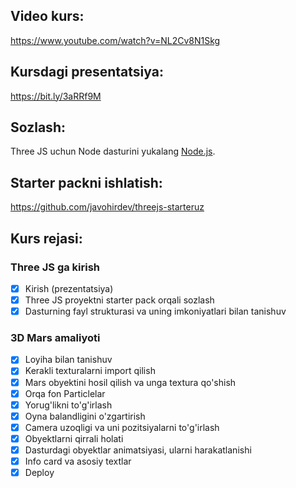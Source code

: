 ## Video kurs:
https://www.youtube.com/watch?v=NL2Cv8N1Skg

## Kursdagi presentatsiya:
https://bit.ly/3aRRf9M

## Sozlash:
Three JS uchun Node dasturini yukalang [Node.js](https://nodejs.org/en/download/).

## Starter packni ishlatish:
https://github.com/javohirdev/threejs-starteruz

## Kurs rejasi:

### Three JS ga kirish

- [x] Kirish (prezentatsiya)
- [x] Three JS proyektni starter pack orqali sozlash
- [x] Dasturning fayl strukturasi va uning imkoniyatlari bilan tanishuv

### 3D Mars amaliyoti

- [x] Loyiha bilan tanishuv
- [x] Kerakli texturalarni import qilish
- [x] Mars obyektini hosil qilish va unga textura qo'shish
- [x] Orqa fon Particlelar
- [x] Yorug'likni to'g'irlash
- [x] Oyna balandligini o'zgartirish
- [x] Camera uzoqligi va uni pozitsiyalarni to'g'irlash
- [x] Obyektlarni qirrali holati
- [x] Dasturdagi obyektlar animatsiyasi, ularni harakatlanishi
- [x] Info card va asosiy textlar
- [x] Deploy
